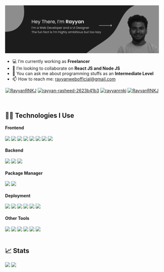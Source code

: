 ![Cover(5)](Cover1.png)

- 💻 I’m currently working as **Freelancer**
- 👯 I’m looking to collaborate on **React JS and Node JS**
- 💬 You can ask me about programming stuffs as an **Intermediate Level**
- 📫 How to reach me: rayyanwebofficial@gmail.com

<p align="center">
<a href="https://twitter.com/RayyanRNKJ" target="blank"><img align="center" src="https://img.shields.io/badge/Twitter-1DA1F2?style=for-the-badge&logo=twitter&logoColor=white" alt="RayyanRNKJ" /></a>
<a href="https://www.linkedin.com/in/rayyan-rasheed-2623b41b3/" target="blank"><img align="center" src="https://img.shields.io/badge/LinkedIn-0077B5?style=for-the-badge&logo=linkedin&logoColor=white" alt="rayyan-rasheed-2623b41b3" /></a>
<a href="https://www.instagram.com/rayyanrnkj/" target="blank"><img align="center" src="https://img.shields.io/badge/Instagram-E4405F?style=for-the-badge&logo=instagram&logoColor=white" alt="rayyanrnkj" /></a>
 <a href="https://t.me/RayyanRNKJ" target="blank"><img align="center" src="https://img.shields.io/badge/Telegram-2CA5E0?style=for-the-badge&logo=telegram&logoColor=white" alt="RayyanRNKJ" /></a>
</p>

<br/>

## 👨‍💻 Technologies I Use

#### Frontend

<div>
<img src="https://img.shields.io/badge/HTML5-E34F26?style=for-the-badge&logo=html5&logoColor=white"/>
<img src="https://img.shields.io/badge/CSS3-1572B6?style=for-the-badge&logo=css3&logoColor=white"/>
<img src="https://img.shields.io/badge/JavaScript-F7DF1E?style=for-the-badge&logo=javascript&logoColor=black"/>
<img src="https://img.shields.io/badge/Bootstrap-563D7C?style=for-the-badge&logo=bootstrap&logoColor=white"/>
<img src="https://img.shields.io/badge/Sass-CC6699?style=for-the-badge&logo=sass&logoColor=white"/>
<img src="https://img.shields.io/badge/React-20232A?style=for-the-badge&logo=react&logoColor=61DAFB"/>
<img src="https://img.shields.io/badge/Redux-593D88?style=for-the-badge&logo=redux&logoColor=white"/>
<img src="https://img.shields.io/badge/next.js-000000?style=for-the-badge&logo=nextdotjs&logoColor=white"/>
</div>

#### Backend

<div>
<img src="https://img.shields.io/badge/Node.js-339933?style=for-the-badge&logo=nodedotjs&logoColor=white"/>
<img src="https://img.shields.io/badge/Express.js-000000?style=for-the-badge&logo=express&logoColor=white"/>
<img src="https://img.shields.io/badge/MongoDB-4EA94B?style=for-the-badge&logo=mongodb&logoColor=white"/>
</div>

#### Package Manager

<div>
<img src="https://img.shields.io/badge/npm-CB3837?style=for-the-badge&logo=npm&logoColor=white"/>
<img src="https://img.shields.io/badge/Yarn-2C8EBB?style=for-the-badge&logo=yarn&logoColor=white"/>
</div>

#### Deployment

<div>
<img src="https://img.shields.io/badge/Nginx-009639?style=for-the-badge&logo=nginx&logoColor=white"/>
<img src="https://img.shields.io/badge/Amazon_AWS-232F3E?style=for-the-badge&logo=amazon-aws&logoColor=white"/>
<img src="https://img.shields.io/badge/Google_Cloud-4285F4?style=for-the-badge&logo=google-cloud&logoColor=white"/>
<img src="https://img.shields.io/badge/Digital_Ocean-0080FF?style=for-the-badge&logo=DigitalOcean&logoColor=white"/>
<img src="https://img.shields.io/badge/Heroku-430098?style=for-the-badge&logo=heroku&logoColor=white"/>
<img src="https://img.shields.io/badge/Netlify-00C7B7?style=for-the-badge&logo=netlify&logoColor=white"/>
</div>

#### Other Tools

<div>
<img src="https://img.shields.io/badge/Figma-F24E1E?style=for-the-badge&logo=figma&logoColor=white"/>
<img src="https://img.shields.io/badge/Ubuntu-E95420?style=for-the-badge&logo=ubuntu&logoColor=white"/>
<img src="https://img.shields.io/badge/Visual_Studio_Code-0078D4?style=for-the-badge&logo=visual%20studio%20code&logoColor=white"/>
<img src="https://img.shields.io/badge/Spotify-1ED760?&style=for-the-badge&logo=spotify&logoColor=white"/>
<img src="https://img.shields.io/badge/Git-F05032?style=for-the-badge&logo=git&logoColor=white"/>
<img src="https://img.shields.io/badge/GitHub-100000?style=for-the-badge&logo=github&logoColor=white"/>
</div>

<br/>

## 📈 Stats

<p>
<img width=54.2% src="https://github-readme-stats.vercel.app/api?username=RayyanRNKJ&bg_color=121212&text_color=f9f9f9&border_color=2a6ec9&show_icons=true&icon_color=2a6ec9">
<img width=45.3% src="https://github-readme-stats.vercel.app/api/top-langs/?username=RayyanRNKJ&layout=compact&bg_color=121212&text_color=f9f9f9&border_color=2a6ec9">
</p>
